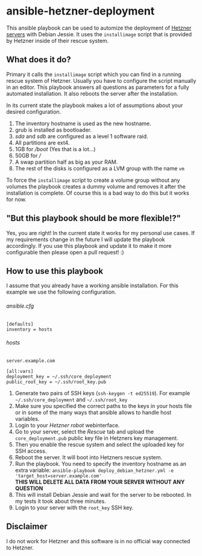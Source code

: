 # ansible-hetzner-deployment

This ansible playbook can be used to automize the deployment of [Hetzner servers](https://www.hetzner.de/) with Debian Jessie. It uses the `installimage` script that is provided by Hetzner inside of their rescue system.

## What does it do?
Primary it calls the `installimage` script which you can find in a running rescue system of Hetzner. Usually you have to configure the script manually in an editor. This playbook answers all questions as parameters for a fully automated installation. It also reboots the server after the installation.

In its current state the playbook makes a lot of assumptions about your desired configuration.

1. The inventory hostname is used as the new hostname.
2. grub is installed as bootloader.
3. *sda* and *sdb* are configured as a level 1 software raid.
4. All partitions are ext4.
5. 1GB for */boot* (Yes that is a lot...)
6. 50GB for */*
7. A swap partition half as big as your RAM.
8. The rest of the disks is configured as a LVM group with the name `vm`

To force the `installimage` script to create a volume group without any volumes the playbook creates a dummy volume and removes it after the installation is complete. Of course this is a bad way to do this but it works for now.

## "But this playbook should be more flexible!?"
Yes, you are right! In the current state it works for my personal use cases. If my requirements change in the future I will update the playbook accordingly. If you use this playbook and update it to make it more configurable then please open a pull request! :)

## How to use this playbook

I assume that you already have a working ansible installation. For this example we use the following configuration.

###### ansible.cfg
```
[defaults]
inventory = hosts
```

###### hosts
```
server.example.com

[all:vars]
deployment_key = ~/.ssh/core_deployment
public_root_key = ~/.ssh/root_key.pub
```

1. Generate two pairs of SSH keys (`ssh-keygen -t ed25519`). For example `~/.ssh/core_deployment` and `~/.ssh/root_key`
2. Make sure you specified the correct paths to the keys in your hosts file or in some of the many ways that ansible allows to handle host variables. 
3. Login to your *Hetzner robot* webinterface.
4. Go to your server, select the *Rescue* tab and upload the `core_deployment.pub` public key file in Hetzners key management.
5. Then you enable the rescue system and select the uploaded key for SSH access.
6. Reboot the server. It will boot into Hetzners rescue system.
7. Run the playbook. You need to specify the inventory hostname as an extra variable: `ansible-playbook deploy_debian_hetzner.yml -e 'target_host=server.example.com'`  
**THIS WILL DELETE ALL DATA FROM YOUR SERVER WITHOUT ANY QUESTION**
8. This will install Debian Jessie and wait for the server to be rebooted. In my tests it took about three minutes.
9. Login to your server with the `root_key` SSH key.

## Disclaimer
I do not work for Hetzner and this software is in no official way connected to Hetzner.
